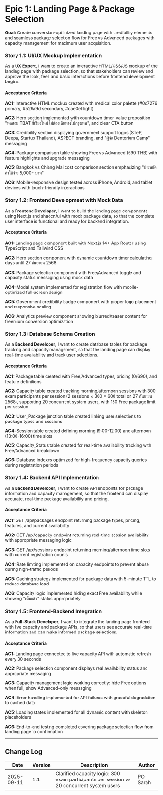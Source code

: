 # Epic 1: Landing Page & Package Selection

**Goal:** Create conversion-optimized landing page with credibility elements and seamless package selection flow for Free vs Advanced packages with capacity management for maximum user acquisition.

### Story 1.1: UI/UX Mockup Implementation

As a **UX Expert**,
I want to create an interactive HTML/CSS/JS mockup of the landing page with package selection,
so that stakeholders can review and approve the look, feel, and basic interactions before frontend development begins.

#### Acceptance Criteria

**AC1:** Interactive HTML mockup created with medical color palette (#0d7276 primary, #529a9d secondary, #cae0e1 light)

**AC2:** Hero section implemented with countdown timer, value proposition "ทดสอบ TBAT ที่เชียงใหม่ ไม่ต้องเดินทางไปกรุงเทพ", and clear CTA button

**AC3:** Credibility section displaying government support logos (STeP, Deepa, Startup Thailand), ASPECT branding, and "ผู้จัด Dentorium Camp" messaging

**AC4:** Package comparison table showing Free vs Advanced (690 THB) with feature highlights and upgrade messaging

**AC5:** Bangkok vs Chiang Mai cost comparison section emphasizing "ประหยัดค่าใช้จ่าย 5,000+ บาท"

**AC6:** Mobile-responsive design tested across iPhone, Android, and tablet devices with touch-friendly interactions

### Story 1.2: Frontend Development with Mock Data

As a **Frontend Developer**,
I want to build the landing page components using Next.js and shadcn/ui with mock package data,
so that the complete user interface is functional and ready for backend integration.

#### Acceptance Criteria

**AC1:** Landing page component built with Next.js 14+ App Router using TypeScript and Tailwind CSS

**AC2:** Hero section component with dynamic countdown timer calculating days until 27 กันยายน 2568

**AC3:** Package selection component with Free/Advanced toggle and capacity status messaging using mock data

**AC4:** Modal system implemented for registration flow with mobile-optimized full-screen design

**AC5:** Government credibility badge component with proper logo placement and responsive scaling

**AC6:** Analytics preview component showing blurred/teaser content for freemium conversion optimization

### Story 1.3: Database Schema Creation

As a **Backend Developer**,
I want to create database tables for package tracking and capacity management,
so that the landing page can display real-time availability and track user selections.

#### Acceptance Criteria

**AC1:** Package table created with Free/Advanced types, pricing (0/690), and feature definitions

**AC2:** Capacity table created tracking morning/afternoon sessions with 300 exam participants per session (2 sessions × 300 = 600 total on 27 กันยายน 2568), supporting 20 concurrent system users, with 150 Free package limit per session

**AC3:** User_Package junction table created linking user selections to package types and sessions

**AC4:** Session table created defining morning (9:00-12:00) and afternoon (13:00-16:00) time slots

**AC5:** Capacity_Status table created for real-time availability tracking with Free/Advanced breakdown

**AC6:** Database indexes optimized for high-frequency capacity queries during registration periods

### Story 1.4: Backend API Implementation

As a **Backend Developer**,
I want to create API endpoints for package information and capacity management,
so that the frontend can display accurate, real-time package availability and pricing.

#### Acceptance Criteria

**AC1:** GET /api/packages endpoint returning package types, pricing, features, and current availability

**AC2:** GET /api/capacity endpoint returning real-time session availability with appropriate messaging logic

**AC3:** GET /api/sessions endpoint returning morning/afternoon time slots with current registration counts

**AC4:** Rate limiting implemented on capacity endpoints to prevent abuse during high-traffic periods

**AC5:** Caching strategy implemented for package data with 5-minute TTL to reduce database load

**AC6:** Capacity logic implemented hiding exact Free availability while showing "เต็มแล้ว" status appropriately

### Story 1.5: Frontend-Backend Integration

As a **Full-Stack Developer**,
I want to integrate the landing page frontend with live capacity and package APIs,
so that users see accurate real-time information and can make informed package selections.

#### Acceptance Criteria

**AC1:** Landing page connected to live capacity API with automatic refresh every 30 seconds

**AC2:** Package selection component displays real availability status and appropriate messaging

**AC3:** Capacity management logic working correctly: hide Free options when full, show Advanced-only messaging

**AC4:** Error handling implemented for API failures with graceful degradation to cached data

**AC5:** Loading states implemented for all dynamic content with skeleton placeholders

**AC6:** End-to-end testing completed covering package selection flow from landing page to confirmation

---

## Change Log

| Date       | Version | Description                                   | Author |
| ---------- | ------- | --------------------------------------------- | ------ |
| 2025-09-11 | 1.1     | Clarified capacity logic: 300 exam participants per session vs 20 concurrent system users | PO Sarah |
